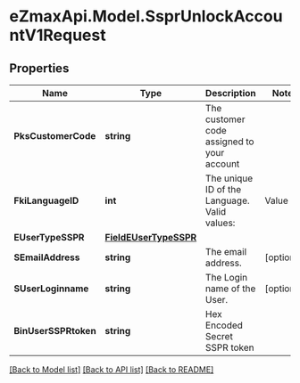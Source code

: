 
# eZmaxApi.Model.SsprUnlockAccountV1Request

## Properties

Name | Type | Description | Notes
------------ | ------------- | ------------- | -------------
**PksCustomerCode** | **string** | The customer code assigned to your account | 
**FkiLanguageID** | **int** | The unique ID of the Language.  Valid values:  |Value|Description| |-|-| |1|French| |2|English| | 
**EUserTypeSSPR** | [**FieldEUserTypeSSPR**](FieldEUserTypeSSPR.md) |  | 
**SEmailAddress** | **string** | The email address. | [optional] 
**SUserLoginname** | **string** | The Login name of the User. | [optional] 
**BinUserSSPRtoken** | **string** | Hex Encoded Secret SSPR token | 

[[Back to Model list]](../README.md#documentation-for-models)
[[Back to API list]](../README.md#documentation-for-api-endpoints)
[[Back to README]](../README.md)


